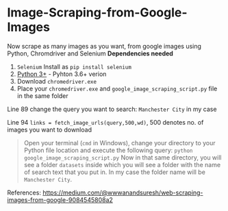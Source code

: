 # Image-Scraping-from-Google-Images
Now  scrape as many images as you want, from google images using Python, Chromdriver and Selenium
**Dependencies needed**
1) `Selenium`
Install as `pip install selenium`
2) [Python 3+](https://www.python.org/download/releases/3.0/?) - Pyhton 3.6+ verion
3) Download `chromedriver.exe`
4) Place your `chromedriver.exe` and `google_image_scraping_script.py` file in the same folder

Line 89 change the query you want to search: `Manchester City` in my case

Line 94 `links = fetch_image_urls(query,500,wd)`, 500 denotes no. of images you want to download
   > Open your terminal (`cmd` in Windows), change your directory to your Python file location and execute the following query:
     `python google_image_scraping_script.py`
     Now in that same directory, you will see a folder `datasets` inside which you will see a folder with the name of search text that you      put in. In my case the folder name will be `Manchester City`.
    
References: https://medium.com/@wwwanandsuresh/web-scraping-images-from-google-9084545808a2
